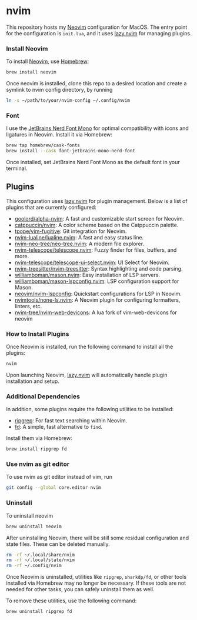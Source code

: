 # nvim

This repository hosts my [Neovim] configuration for MacOS. The entry point for the configuration is `init.lua`, and it uses [lazy.nvim] for managing plugins.

### Install Neovim

To install [Neovim], use [Homebrew]:

```bash
brew install neovim
```

Once neovim is installed, clone this repo to a desired location and create a symlink to nvim config directory, by running

```bash
ln -s ~/path/to/your/nvim-config ~/.config/nvim
```

### Font

I use the [JetBrains Nerd Font Mono](https://www.nerdfonts.com/font-downloads) for optimal compatibility with icons and ligatures in Neovim. Install it via Homebrew:

```bash
brew tap homebrew/cask-fonts
brew install --cask font-jetbrains-mono-nerd-font
```

Once installed, set JetBrains Nerd Font Mono as the default font in your terminal.

## Plugins

This configuration uses [lazy.nvim] for plugin management. Below is a list of plugins that are currently configured:

- [goolord/alpha-nvim](https://github.com/goolord/alpha-nvim): A fast and customizable start screen for Neovim.
- [catppuccin/nvim](https://github.com/catppuccin/nvim): A color scheme based on the Catppuccin palette.
- [tpope/vim-fugitive](https://github.com/tpope/vim-fugitive): Git integration for Neovim.
- [nvim-lualine/lualine.nvim](https://github.com/nvim-lualine/lualine.nvim): A fast and easy status line.
- [nvim-neo-tree/neo-tree.nvim](https://github.com/nvim-neo-tree/neo-tree.nvim): A modern file explorer.
- [nvim-telescope/telescope.nvim](https://github.com/nvim-telescope/telescope.nvim): Fuzzy finder for files, buffers, and more.
- [nvim-telescope/telescope-ui-select.nvim](https://github.com/nvim-telescope/telescope-ui-select.nvim): UI Select for Neovim.
- [nvim-treesitter/nvim-treesitter](https://github.com/nvim-treesitter/nvim-treesitter): Syntax highlighting and code parsing.
- [williamboman/mason.nvim](https://github.com/williamboman/mason.nvim): Easy installation of LSP servers.
- [williamboman/mason-lspconfig.nvim](https://github.com/williamboman/mason-lspconfig.nvim): LSP configuration support for Mason.
- [neovim/nvim-lspconfig](https://github.com/neovim/nvim-lspconfig): Quickstart configurations for LSP in Neovim.
- [nvimtools/none-ls.nvim](https://github.com/nvimtools/none-ls.nvim): A Neovim plugin for configuring formatters, linters, etc.
- [nvim-tree/nvim-web-devicons](https://github.com/nvim-tree/nvim-web-devicons): A lua fork of vim-web-devicons for neovim

### How to Install Plugins

Once Neovim is installed, run the following command to install all the plugins:

```bash
nvim
```

Upon launching Neovim, [lazy.nvim] will automatically handle plugin installation and setup.

### Additional Dependencies

In addition, some plugins require the following utilities to be installed:

- [ripgrep]: For fast text searching within Neovim.
- [fd]: A simple, fast alternative to `find`.

Install them via Homebrew:

```bash
brew install ripgrep fd
```

### Use nvim as git editor

To use nvim as git editor instead of vim, run

```bash
git config --global core.editor nvim
```

### Uninstall

To uninstall neovim

```bash
brew uninstall neovim
```

After uninstalling Neovim, there will be still some residual configuration and state files. These can be deleted manually.

```bash
rm -rf ~/.local/share/nvim
rm -rf ~/.local/state/nvim
rm -rf ~/.config/nvim
```

Once Neovim is uninstalled, utilities like `ripgrep`, `sharkdp/fd`, or other tools installed via Homebrew may no longer be necessary. If these tools are not needed for other tasks, you can safely uninstall them as well.

To remove these utilities, use the following command:

```bash
brew uninstall ripgrep fd
```

<!-- Links -->

[Homebrew]: https://brew.sh
[ripgrep]: https://github.com/BurntSushi/ripgrep
[fd]: https://github.com/sharkdp/fd
[Neovim]: https://neovim.io
[lazy.nvim]: https://github.com/folke/lazy.nvim
